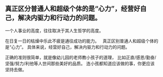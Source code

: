 ## 真正区分普通人和超级个体的是“心力”，经营好自己，解决内驱力和行动力的问题。

一个人事业的高度，往往取决于其人生哲学的高度。

在日复一日的枯燥中乐此不疲是通往成功的能力。   
真正区别普通人和超级个体的是“心力”。 具体来说，经营好自己，解决内驱力和行动力的问题。

正确的准则很简单，就是像幼儿园的老师教小孩子的道理，
比如正直/感恩/勤奋/坚强/努力/利他等人世间那些美好的品质。 连小孩都知道应该做的事，你更应该坚持去做。

